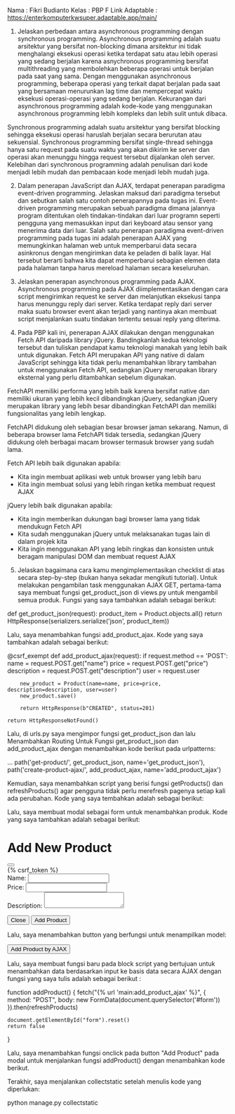 Nama            : Fikri Budianto
Kelas           : PBP F
Link Adaptable  : https://enterkomputerkwsuper.adaptable.app/main/

1. Jelaskan perbedaan antara asynchronous programming dengan synchronous programming.
Asynchronous programming adalah suatu arsitektur yang bersifat non-blocking dimana arsitektur ini tidak menghalangi eksekusi operasi ketika terdapat satu atau lebih operasi yang sedang berjalan karena asnychronous programming bersifat multithreading yang membolehkan beberapa operasi untuk berjalan pada saat yang sama. Dengan menggunakan asynchronous programming, beberapa operasi yang terkait dapat berjalan pada saat yang bersamaan menurunkan lag time dan mempercepat waktu eksekusi operasi-operasi yang sedang berjalan. Kekurangan dari asynchronous programming adalah kode-kode yang menggunakan asynchronous programming lebih kompleks dan lebih sulit untuk dibaca.

Synchronous programming adalah suatu arsitektur yang bersifat blocking sehingga eksekusi operasi haruslah berjalan secara berurutan atau sekuensial. Synchronous programming bersifat single-thread sehingga hanya satu request pada suatu waktu yang akan dikirim ke server dan operasi akan menunggu hingga request tersebut dijalankan oleh server. Kelebihan dari synchronous programming adalah penulisan dari kode menjadi lebih mudah dan pembacaan kode menjadi lebih mudah juga.

2. Dalam penerapan JavaScript dan AJAX, terdapat penerapan paradigma event-driven programming. Jelaskan maksud dari paradigma tersebut dan sebutkan salah satu contoh penerapannya pada tugas ini.
Event-driven programming merupakan sebuah paradigma dimana jalannya program ditentukan oleh tindakan-tindakan dari luar programn seperti pengguna yang memasukkan input dari keyboard atau sensor yang menerima data dari luar. Salah satu penerapan paradigma event-driven programming pada tugas ini adalah penerapan AJAX yang memungkinkan halaman web untuk memperbarui data secara asinkronus dengan mengirimkan data ke peladen di balik layar. Hal tersebut berarti bahwa kita dapat memperbarui sebagian elemen data pada halaman tanpa harus mereload halaman secara keseluruhan.

3. Jelaskan penerapan asynchronous programming pada AJAX.
Asynchronous programming pada AJAX diimplementasikan dengan cara script mengirimkan request ke server dan melanjutkan eksekusi tanpa harus menunggu reply dari server. Ketika terdapat reply dari server maka suatu browser event akan terjadi yang nantinya akan membuat script menjalankan suatu tindakan tertentu sesuai reply yang diterima. 

4. Pada PBP kali ini, penerapan AJAX dilakukan dengan menggunakan Fetch API daripada library jQuery. Bandingkanlah kedua teknologi tersebut dan tuliskan pendapat kamu teknologi manakah yang lebih baik untuk digunakan.
Fetch API merupakan API yang native di dalam JavaScript sehingga kita tidak perlu menambahkan library tambahan untuk menggunakan Fetch API, sedangkan jQuery merupakan library eksternal yang perlu ditambahkan sebelum digunakan.

FetchAPI memiliki performa yang lebih baik karena bersifat native dan memiliki ukuran yang lebih kecil dibandingkan jQuery, sedangkan jQuery merupakan library yang lebih besar dibandingkan FetchAPI dan memiliki fungsionalitas yang lebih lengkap.

FetchAPI didukung oleh sebagian besar browser jaman sekarang. Namun, di beberapa browser lama FetchAPI tidak tersedia, sedangkan jQuery didukung oleh berbagai macam browser termasuk browser yang sudah lama.

Fetch API lebih baik digunakan apabila:
- Kita ingin membuat aplikasi web untuk browser yang lebih baru
- Kita ingin membuat solusi yang lebih ringan ketika membuat request AJAX

jQuery lebih baik digunakan apabila:
- Kita ingin memberikan dukungan bagi browser lama yang tidak mendukugn Fetch API
- Kita sudah menggunakan jQuery untuk melaksanakan tugas lain di dalam projek kita
- Kita ingin menggunakan API yang lebih ringkas dan konsisten untuk beragam manipulasi DOM dan membuat request AJAX 

5. Jelaskan bagaimana cara kamu mengimplementasikan checklist di atas secara step-by-step (bukan hanya sekadar mengikuti tutorial).
Untuk melakukan pengambilan task menggunakan AJAX GET, pertama-tama saya membuat fungsi get_product_json di views.py untuk mengambil semua produk. Fungsi yang saya tambahkan adalah sebagai berikut: 

def get_product_json(request):
    product_item = Product.objects.all()
    return HttpResponse(serializers.serialize('json', product_item)) 

Lalu, saya menambahkan fungsi add_product_ajax. Kode yang saya tambahkan adalah sebagai berikut:

@csrf_exempt
def add_product_ajax(request):
    if request.method == 'POST':
        name = request.POST.get("name")
        price = request.POST.get("price")
        description = request.POST.get("description")
        user = request.user

        new_product = Product(name=name, price=price, description=description, user=user)
        new_product.save()

        return HttpResponse(b"CREATED", status=201)

    return HttpResponseNotFound()

Lalu, di urls.py saya mengimpor fungsi get_product_json dan lalu Menambahkan Routing Untuk Fungsi get_product_json dan add_product_ajax dengan menambahkan kode berikut pada urlpatterns: 

...
path('get-product/', get_product_json, name='get_product_json'),
path('create-product-ajax/', add_product_ajax, name='add_product_ajax')

Kemudian, saya menambahkan script yang berisi fungsi getProducts() dan refreshProducts() agar pengguna tidak perlu merefresh pagenya setiap kali ada perubahan. Kode yang saya tembahkan adalah sebagai berikut: 

<script>
    async function getProducts() {
        return fetch("{% url 'main:get_product_json' %}").then((res) => res.json())
    }

    async function refreshProducts() {
        document.getElementById("product_table").innerHTML = ""
        const products = await getProducts()
        let htmlString = `<tr>
            <th>Name</th>
            <th>Price</th>
            <th>Description</th>
            <th>Date Added</th>
        </tr>`
        products.forEach((item) => {
            htmlString += `\n<tr>
            <td>${item.fields.name}</td>
            <td>${item.fields.price}</td>
            <td>${item.fields.description}</td>
            <td>${item.fields.date_added}</td>
        </tr>` 
        })
        
        document.getElementById("product_table").innerHTML = htmlString
    }

    refreshProducts()
</script>

Lalu, saya membuat modal sebagai form untuk menambahkan produk. Kode yang saya tambahkan adalah sebagai berikut:

<div class="modal fade" id="exampleModal" tabindex="-1" aria-labelledby="exampleModalLabel" aria-hidden="true">
    <div class="modal-dialog">
        <div class="modal-content">
            <div class="modal-header">
                <h1 class="modal-title fs-5" id="exampleModalLabel">Add New Product</h1>
                <button type="button" class="btn-close" data-bs-dismiss="modal" aria-label="Close"></button>
            </div>
            <div class="modal-body">
                <form id="form" onsubmit="return false;">
                    {% csrf_token %}
                    <div class="mb-3">
                        <label for="name" class="col-form-label">Name:</label>
                        <input type="text" class="form-control" id="name" name="name"></input>
                    </div>
                    <div class="mb-3">
                        <label for="price" class="col-form-label">Price:</label>
                        <input type="number" class="form-control" id="price" name="price"></input>
                    </div>
                    <div class="mb-3">
                        <label for="description" class="col-form-label">Description:</label>
                        <textarea class="form-control" id="description" name="description"></textarea>
                    </div>
                </form>
            </div>
            <div class="modal-footer">
                <button type="button" class="btn btn-secondary" data-bs-dismiss="modal">Close</button>
                <button type="button" class="btn btn-primary" id="button_add" data-bs-dismiss="modal">Add Product</button>
            </div>
        </div>
    </div>
</div>

Lalu, saya menambahkan button yang berfungsi untuk menampilkan model:

<button type="button" class="btn btn-primary" data-bs-toggle="modal" data-bs-target="#exampleModal">Add Product by AJAX</button>

Lalu, saya membuat fungsi baru pada block script yang bertujuan untuk menambahkan data berdasarkan input ke basis data secara AJAX dengan fungsi yang saya tulis adalah sebagai berikut :

function addProduct() {
    fetch("{% url 'main:add_product_ajax' %}", {
        method: "POST",
        body: new FormData(document.querySelector('#form'))
    }).then(refreshProducts)

    document.getElementById("form").reset()
    return false
}

Lalu, saya menambahkan fungsi onclick pada button "Add Product" pada modal untuk menjalankan fungsi addProduct() dengan menambahkan kode berikut.

<script>
    ...
    document.getElementById("button_add").onclick = addProduct
</script>

Terakhir, saya menjalankan collectstatic setelah menulis kode yang diperlukan:

python manage.py collectstatic
